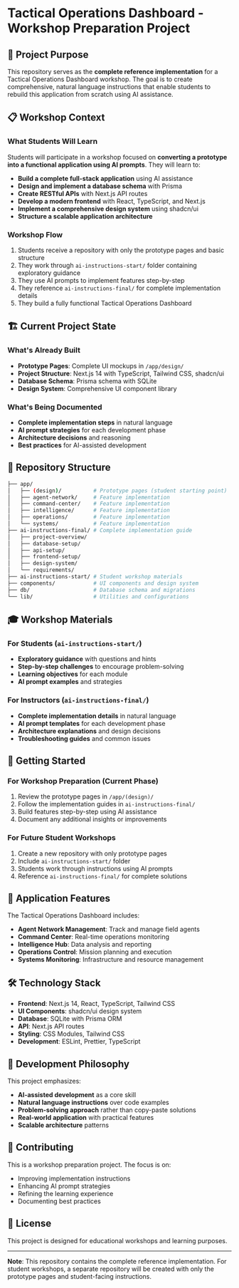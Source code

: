 # Tactical Operations Dashboard - Workshop Preparation Project

## 🎯 Project Purpose

This repository serves as the **complete reference implementation** for a Tactical Operations Dashboard workshop. The goal is to create comprehensive, natural language instructions that enable students to rebuild this application from scratch using AI assistance.

## 📋 Workshop Context

### What Students Will Learn

Students will participate in a workshop focused on **converting a prototype into a functional application using AI prompts**. They will learn to:

- **Build a complete full-stack application** using AI assistance
- **Design and implement a database schema** with Prisma
- **Create RESTful APIs** with Next.js API routes
- **Develop a modern frontend** with React, TypeScript, and Next.js
- **Implement a comprehensive design system** using shadcn/ui
- **Structure a scalable application architecture**

### Workshop Flow

1. Students receive a repository with only the prototype pages and basic structure
2. They work through `ai-instructions-start/` folder containing exploratory guidance
3. They use AI prompts to implement features step-by-step
4. They reference `ai-instructions-final/` for complete implementation details
5. They build a fully functional Tactical Operations Dashboard

## 🏗️ Current Project State

### What's Already Built

- **Prototype Pages**: Complete UI mockups in `/app/design/`
- **Project Structure**: Next.js 14 with TypeScript, Tailwind CSS, shadcn/ui
- **Database Schema**: Prisma schema with SQLite
- **Design System**: Comprehensive UI component library

### What's Being Documented

- **Complete implementation steps** in natural language
- **AI prompt strategies** for each development phase
- **Architecture decisions** and reasoning
- **Best practices** for AI-assisted development

## 📁 Repository Structure

```bash
├── app/
│   ├── (design)/          # Prototype pages (student starting point)
│   ├── agent-network/     # Feature implementation
│   ├── command-center/    # Feature implementation
│   ├── intelligence/      # Feature implementation
│   ├── operations/        # Feature implementation
│   └── systems/           # Feature implementation
├── ai-instructions-final/ # Complete implementation guide
│   ├── project-overview/
│   ├── database-setup/
│   ├── api-setup/
│   ├── frontend-setup/
│   ├── design-system/
│   └── requirements/
├── ai-instructions-start/ # Student workshop materials
├── components/            # UI components and design system
├── db/                    # Database schema and migrations
└── lib/                   # Utilities and configurations
```

## 🎓 Workshop Materials

### For Students (`ai-instructions-start/`)

- **Exploratory guidance** with questions and hints
- **Step-by-step challenges** to encourage problem-solving
- **Learning objectives** for each module
- **AI prompt examples** and strategies

### For Instructors (`ai-instructions-final/`)

- **Complete implementation details** in natural language
- **AI prompt templates** for each development phase
- **Architecture explanations** and design decisions
- **Troubleshooting guides** and common issues

## 🚀 Getting Started

### For Workshop Preparation (Current Phase)

1. Review the prototype pages in `/app/(design)/`
2. Follow the implementation guides in `ai-instructions-final/`
3. Build features step-by-step using AI assistance
4. Document any additional insights or improvements

### For Future Student Workshops

1. Create a new repository with only prototype pages
2. Include `ai-instructions-start/` folder
3. Students work through instructions using AI prompts
4. Reference `ai-instructions-final/` for complete solutions

## 🎯 Application Features

The Tactical Operations Dashboard includes:

- **Agent Network Management**: Track and manage field agents
- **Command Center**: Real-time operations monitoring
- **Intelligence Hub**: Data analysis and reporting
- **Operations Control**: Mission planning and execution
- **Systems Monitoring**: Infrastructure and resource management

## 🛠️ Technology Stack

- **Frontend**: Next.js 14, React, TypeScript, Tailwind CSS
- **UI Components**: shadcn/ui design system
- **Database**: SQLite with Prisma ORM
- **API**: Next.js API routes
- **Styling**: CSS Modules, Tailwind CSS
- **Development**: ESLint, Prettier, TypeScript

## 📝 Development Philosophy

This project emphasizes:

- **AI-assisted development** as a core skill
- **Natural language instructions** over code examples
- **Problem-solving approach** rather than copy-paste solutions
- **Real-world application** with practical features
- **Scalable architecture** patterns

## 🤝 Contributing

This is a workshop preparation project. The focus is on:

- Improving implementation instructions
- Enhancing AI prompt strategies
- Refining the learning experience
- Documenting best practices

## 📄 License

This project is designed for educational workshops and learning purposes.

---

**Note**: This repository contains the complete reference implementation. For student workshops, a separate repository will be created with only the prototype pages and student-facing instructions.
